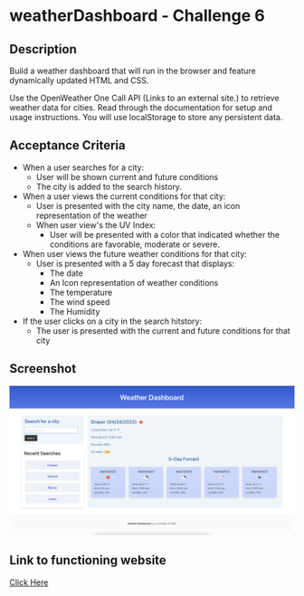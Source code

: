 # weatherDashboard - Challenge 6
## Description
Build a weather dashboard that will run in the browser and feature dynamically updated HTML and CSS.

Use the OpenWeather One Call API (Links to an external site.) to retrieve weather data for cities. Read through the documentation for setup and usage instructions. You will use localStorage to store any persistent data.

## Acceptance Criteria
- When a user searches for a city:
    - User will be shown current and future conditions 
    - The city is added to the search history.
- When a user views the current conditions for that city: 
    - User is presented with the city name, the date, an icon representation of the weather
    - When user view's the UV Index: 
        - User will be presented with a color that indicated whether the conditions are favorable, moderate or severe. 
- When user views the future weather conditions for that city: 
    - User is presented with a 5 day forecast that displays:
        - The date
        - An Icon representation of weather conditions
        - The temperature
        - The wind speed
        - The Humidity
- If the user clicks on a city in the search hitstory:
    - The user is presented with the current and future conditions for that city
## Screenshot
<img width="1920" alt="Screen Shot" src="./assets/images/ScreenShot.png" />
<h2>Link to functioning website</h2>
<a href="https://lrpineda.github.io/weatherDashboard/"> Click Here</a>


